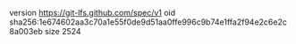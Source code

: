 version https://git-lfs.github.com/spec/v1
oid sha256:1e674602aa3c70a1e55f0de9d51aa0ffe996c9b74e1ffa2f94e2c6e2c8a003eb
size 2524
